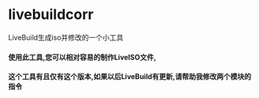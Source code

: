 # livebuildcorr
LiveBuild生成iso并修改的一个小工具

#### 使用此工具,您可以相对容易的制作LiveISO文件,

#### 这个工具有且仅有这个版本,如果以后LiveBuild有更新,请帮助我修改两个模块的指令
